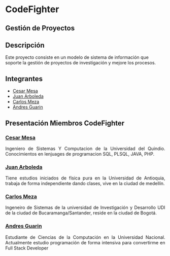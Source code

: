 # CodeFighter

## Gestión de Proyectos

## Descripción

Este proyecto consiste en un modelo de sistema de información que soporte la gestión de proyectos de investigación y mejore los procesos.

## Integrantes

- [Cesar Mesa](#cesar-mesa)
- [Juan Arboleda](#juan-arboleda)
- [Carlos Meza](#Carlos-Meza)
- [Andres Guarin](#Andres-Guarin) 
## Presentación Miembros CodeFighter

### [Cesar Mesa](https://github.com/cesarmesa23)

<p align="justify">
Ingeniero de Sistemas Y Computacion de la Universidad del Quindio. Conocimientos en lenjuages de programacion SQL, PLSQL, JAVA, PHP.
</p>

### [Juan Arboleda](https://github.com/JuanFA94)

<p align="justify">
Tiene estudios iniciados de física pura en la Universidad de Antioquia, trabaja de forma independiente dando clases, vive en la ciudad de medellín.
</p>


### [Carlos Meza](https://github.com/CarlosMezai)

<p align="justify">
Ingeneiro de Sistemas de la universidad de Investigación y Desarrollo UDI de la ciudad de Bucaramanga/Santander, reside en la ciudad de Bogotá.
</p>

### [Andres Guarin](https://github.com/Agua-bit)

<p align="justify">
Estudiante de  Ciencias de la Computación en la Universidad Nacional. Actualmente estudio programación de forma intensiva para convertirme en Full Stack Developer
</p>